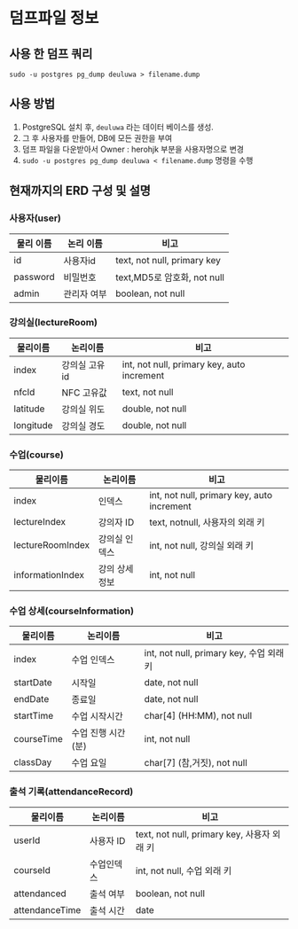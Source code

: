 # 덤프파일 정보


## 사용 한 덤프 쿼리
`sudo -u postgres pg_dump deuluwa > filename.dump`

## 사용 방법
1. PostgreSQL 설치 후, `deuluwa` 라는 데이터 베이스를 생성.
2. 그 후 사용자를 만들어, DB에 모든 권한을 부여
3. 덤프 파일을 다운받아서 Owner : herohjk 부분을 사용자명으로 변경
4. `sudo -u postgres pg_dump deuluwa < filename.dump` 명령을 수행

## 현재까지의 ERD 구성 및 설명
### 사용자(user)
|물리 이름|논리 이름|비고|
|--|--|--|
|id|사용자id|text, not null, primary key|
|password|비밀번호|text,MD5로 암호화, not null|
|admin|관리자 여부|boolean, not null|

### 강의실(lectureRoom)
|물리이름|논리이름|비고|
|--|--|--|
|index|강의실 고유 id|int, not null, primary key, auto increment|
|nfcId|NFC 고유값|text, not null|
|latitude|강의실 위도|double, not null|
|longitude|강의실 경도|double, not null|

### 수업(course)
|물리이름|논리이름|비고|
|--|--|--|
|index|인덱스|int, not null, primary key, auto increment|
|lectureIndex|강의자 ID|text, notnull, 사용자의 외래 키|
|lectureRoomIndex|강의실 인덱스|int, not null, 강의실 외래 키|
|informationIndex|강의 상세 정보|int, not null|

### 수업 상세(courseInformation)
|물리이름|논리이름|비고|
|--|--|--|
|index|수업 인덱스|int, not null, primary key, 수업 외래 키|
|startDate|시작일|date, not null|
|endDate|종료일|date, not null|
|startTime|수업 시작시간|char[4] (HH:MM), not null|
|courseTime|수업 진행 시간(분)|int, not null|
|classDay|수업 요일|char[7] (참,거짓), not null|

### 출석 기록(attendanceRecord)
|물리이름|논리이름|비고|
|--|--|--|
|userId|사용자 ID|text, not null, primary key, 사용자 외래 키|
|courseId|수업인덱스|int, not null, 수업 외래 키|
|attendanced|출석 여부|boolean, not null|
|attendanceTime| 출석 시간| date|
